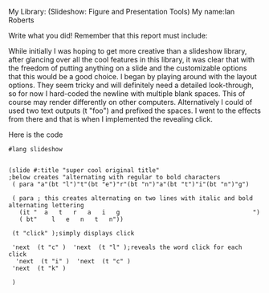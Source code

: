 
My Library: (Slideshow: Figure and Presentation Tools)
My name:Ian Roberts

Write what you did!
Remember that this report must include:

While initially I was hoping to get more creative than a slideshow library, after glancing over all the cool features in this
library, it was clear that with the freedom of putting anything on a slide and the customizable  options that this would be 
a good choice. I began by playing around with the layout options. They seem tricky and will definitely need a detailed look-through, so for now I hard-coded the newline with multiple blank spaces. This of course may render differently on other computers. Alternatively I could of used two text outputs (t "foo") and prefixed the spaces.  I went to the effects from there and that is when I implemented the revealing click. 

Here is the code

```
#lang slideshow


(slide #:title "super cool original title"
;below creates "alternating with regular to bold characters
 ( para "a"(bt "l")"t"(bt "e")"r"(bt "n")"a"(bt "t")"i"(bt "n")"g")

 ( para ; this creates alternating on two lines with italic and bold alternating lettering
   (it "  a   t   r   a   i   g                                     ") 
   ( bt"    l   e   n   t   n"))

 (t "click" );simply displays click
 
 'next  (t "c" )  'next  (t "l" );reveals the word click for each click
  'next  (t "i" )  'next  (t "c" )
 'next  (t "k" ) 

 )
```

 
